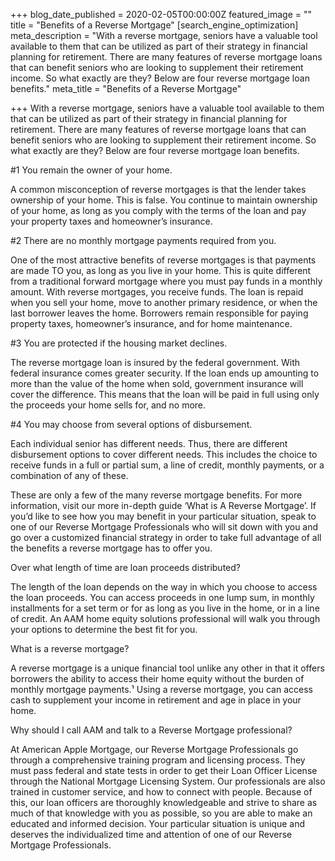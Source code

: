 +++
blog_date_published = 2020-02-05T00:00:00Z
featured_image = ""
title = "Benefits of a Reverse Mortgage"
[search_engine_optimization]
meta_description = "With a reverse mortgage, seniors have a valuable tool available to them that can be utilized as part of their strategy in financial planning for retirement. There are many features of reverse mortgage loans that can benefit seniors who are looking to supplement their retirement income. So what exactly are they? Below are four reverse mortgage loan benefits."
meta_title = "Benefits of a Reverse Mortgage"

+++
With a reverse mortgage, seniors have a valuable tool available to them that can be utilized as part of their strategy in financial planning for retirement. There are many features of reverse mortgage loans that can benefit seniors who are looking to supplement their retirement income. So what exactly are they? Below are four reverse mortgage loan benefits.

\#1 You remain the owner of your home.

A common misconception of reverse mortgages is that the lender takes ownership of your home. This is false. You continue to maintain ownership of your home, as long as you comply with the terms of the loan and pay your property taxes and homeowner’s insurance.

\#2 There are no monthly mortgage payments required from you.

One of the most attractive benefits of reverse mortgages is that payments are made TO you, as long as you live in your home. This is quite different from a traditional forward mortgage where you must pay funds in a monthly amount. With reverse mortgages, you receive funds. The loan is repaid when you sell your home, move to another primary residence, or when the last borrower leaves the home. Borrowers remain responsible for paying property taxes, homeowner’s insurance, and for home maintenance.

\#3 You are protected if the housing market declines.

The reverse mortgage loan is insured by the federal government. With federal insurance comes greater security. If the loan ends up amounting to more than the value of the home when sold, government insurance will cover the difference. This means that the loan will be paid in full using only the proceeds your home sells for, and no more.

\#4 You may choose from several options of disbursement.

Each individual senior has different needs. Thus, there are different disbursement options to cover different needs. This includes the choice to receive funds in a full or partial sum, a line of credit, monthly payments, or a combination of any of these.

These are only a few of the many reverse mortgage benefits. For more information, visit our more in-depth guide ‘What is A Reverse Mortgage’. If you’d like to see how you may benefit in your particular situation, speak to one of our Reverse Mortgage Professionals who will sit down with you and go over a customized financial strategy in order to take full advantage of all the benefits a reverse mortgage has to offer you.

﻿Over what length of time are loan proceeds distributed?

The length of the loan depends on the way in which you choose to access the loan proceeds. You can access proceeds in one lump sum, in monthly installments for a set term or for as long as you live in the home, or in a line of credit. An AAM home equity solutions professional will walk you through your options to determine the best fit for you.

What is a reverse mortgage?

A reverse mortgage is a unique financial tool unlike any other in that it offers borrowers the ability to access their home equity without the burden of monthly mortgage payments.¹ Using a reverse mortgage, you can access cash to supplement your income in retirement and age in place in your home.

Why should I call AAM and talk to a Reverse Mortgage professional?

At American Apple Mortgage, our Reverse Mortgage Professionals go through a comprehensive training program and licensing process. They must pass federal and state tests in order to get their Loan Officer License through the National Mortgage Licensing System. Our professionals are also trained in customer service, and how to connect with people. Because of this, our loan officers are thoroughly knowledgeable and strive to share as much of that knowledge with you as possible, so you are able to make an educated and informed decision. Your particular situation is unique and deserves the individualized time and attention of one of our Reverse Mortgage Professionals.